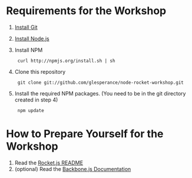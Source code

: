 # Requirements for the Workshop

1. [Install Git](http://help.github.com/set-up-git-redirect)

2. [Install Node.js](http://nodejs.org/#download)

3. Install NPM

        curl http://npmjs.org/install.sh | sh

4. Clone this repository

        git clone git://github.com/glesperance/node-rocket-workshop.git
	
5. Install the required NPM packages. (You need to be in the git directory created in step 4)

        npm update

# How to Prepare Yourself for the Workshop

1. Read the [Rocket.js README](https://github.com/glesperance/node-rocket/blob/master/README.md)
2. (optional) Read the [Backbone.js Documentation](http://documentcloud.github.com/backbone/)